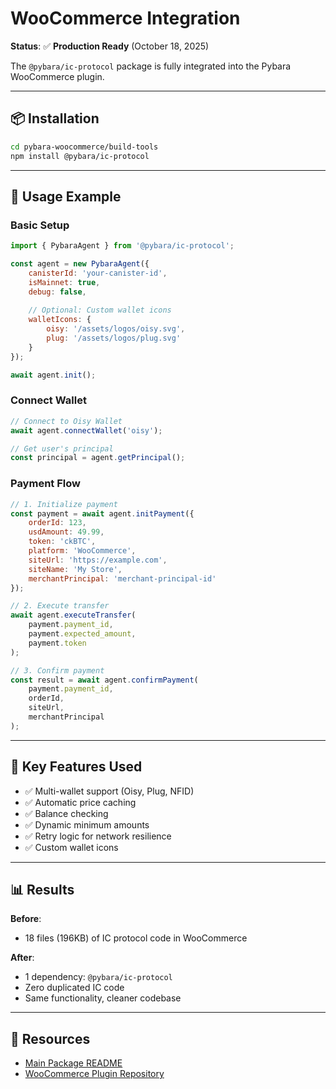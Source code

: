 # WooCommerce Integration

**Status**: ✅ **Production Ready** (October 18, 2025)

The `@pybara/ic-protocol` package is fully integrated into the Pybara WooCommerce plugin.

---

## 📦 Installation

```bash
cd pybara-woocommerce/build-tools
npm install @pybara/ic-protocol
```

---

## 🔧 Usage Example

### Basic Setup

```javascript
import { PybaraAgent } from '@pybara/ic-protocol';

const agent = new PybaraAgent({
    canisterId: 'your-canister-id',
    isMainnet: true,
    debug: false,
    
    // Optional: Custom wallet icons
    walletIcons: {
        oisy: '/assets/logos/oisy.svg',
        plug: '/assets/logos/plug.svg'
    }
});

await agent.init();
```

### Connect Wallet

```javascript
// Connect to Oisy Wallet
await agent.connectWallet('oisy');

// Get user's principal
const principal = agent.getPrincipal();
```

### Payment Flow

```javascript
// 1. Initialize payment
const payment = await agent.initPayment({
    orderId: 123,
    usdAmount: 49.99,
    token: 'ckBTC',
    platform: 'WooCommerce',
    siteUrl: 'https://example.com',
    siteName: 'My Store',
    merchantPrincipal: 'merchant-principal-id'
});

// 2. Execute transfer
await agent.executeTransfer(
    payment.payment_id,
    payment.expected_amount,
    payment.token
);

// 3. Confirm payment
const result = await agent.confirmPayment(
    payment.payment_id,
    orderId,
    siteUrl,
    merchantPrincipal
);
```

---

## 🎯 Key Features Used

- ✅ Multi-wallet support (Oisy, Plug, NFID)
- ✅ Automatic price caching
- ✅ Balance checking
- ✅ Dynamic minimum amounts
- ✅ Retry logic for network resilience
- ✅ Custom wallet icons

---

## 📊 Results

**Before**:
- 18 files (196KB) of IC protocol code in WooCommerce

**After**:
- 1 dependency: `@pybara/ic-protocol`
- Zero duplicated IC code
- Same functionality, cleaner codebase

---

## 🔗 Resources

- [Main Package README](../../README.md)
- [WooCommerce Plugin Repository](https://github.com/pybara/pybara-woocommerce)

